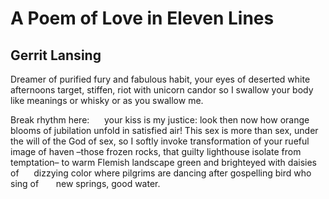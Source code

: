# A Poem of Love in Eleven Lines
## Gerrit Lansing
Dreamer of purified fury and fabulous habit,
your eyes of deserted white afternoons
target, stiffen, riot with unicorn candor
so I swallow your body like meanings or whisky or as you swallow me.

Break rhythm here:      your kiss is my justice:
look then now how orange blooms of jubilation unfold in satisfied air!
This sex is more than sex, under the will of the God of sex,
so I softly invoke transformation of your rueful image of haven
–those frozen rocks, that guilty lighthouse isolate from temptation–
to warm Flemish landscape green and brighteyed with daisies of
     dizzying color
where pilgrims are dancing after gospelling bird who sing of
      new springs, good water.